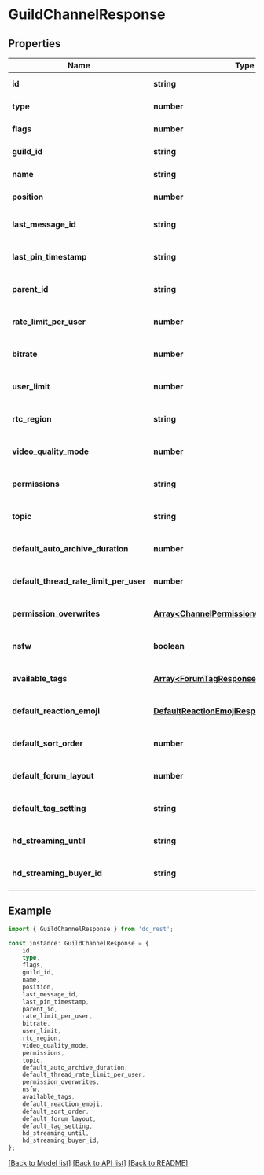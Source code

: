 # GuildChannelResponse


## Properties

Name | Type | Description | Notes
------------ | ------------- | ------------- | -------------
**id** | **string** |  | [default to undefined]
**type** | **number** |  | [default to undefined]
**flags** | **number** |  | [default to undefined]
**guild_id** | **string** |  | [default to undefined]
**name** | **string** |  | [default to undefined]
**position** | **number** |  | [default to undefined]
**last_message_id** | **string** |  | [optional] [default to undefined]
**last_pin_timestamp** | **string** |  | [optional] [default to undefined]
**parent_id** | **string** |  | [optional] [default to undefined]
**rate_limit_per_user** | **number** |  | [optional] [default to undefined]
**bitrate** | **number** |  | [optional] [default to undefined]
**user_limit** | **number** |  | [optional] [default to undefined]
**rtc_region** | **string** |  | [optional] [default to undefined]
**video_quality_mode** | **number** |  | [optional] [default to undefined]
**permissions** | **string** |  | [optional] [default to undefined]
**topic** | **string** |  | [optional] [default to undefined]
**default_auto_archive_duration** | **number** |  | [optional] [default to undefined]
**default_thread_rate_limit_per_user** | **number** |  | [optional] [default to undefined]
**permission_overwrites** | [**Array&lt;ChannelPermissionOverwriteResponse&gt;**](ChannelPermissionOverwriteResponse.md) |  | [optional] [default to undefined]
**nsfw** | **boolean** |  | [optional] [default to undefined]
**available_tags** | [**Array&lt;ForumTagResponse&gt;**](ForumTagResponse.md) |  | [optional] [default to undefined]
**default_reaction_emoji** | [**DefaultReactionEmojiResponse**](DefaultReactionEmojiResponse.md) |  | [optional] [default to undefined]
**default_sort_order** | **number** |  | [optional] [default to undefined]
**default_forum_layout** | **number** |  | [optional] [default to undefined]
**default_tag_setting** | **string** |  | [optional] [default to undefined]
**hd_streaming_until** | **string** |  | [optional] [default to undefined]
**hd_streaming_buyer_id** | **string** |  | [optional] [default to undefined]

## Example

```typescript
import { GuildChannelResponse } from 'dc_rest';

const instance: GuildChannelResponse = {
    id,
    type,
    flags,
    guild_id,
    name,
    position,
    last_message_id,
    last_pin_timestamp,
    parent_id,
    rate_limit_per_user,
    bitrate,
    user_limit,
    rtc_region,
    video_quality_mode,
    permissions,
    topic,
    default_auto_archive_duration,
    default_thread_rate_limit_per_user,
    permission_overwrites,
    nsfw,
    available_tags,
    default_reaction_emoji,
    default_sort_order,
    default_forum_layout,
    default_tag_setting,
    hd_streaming_until,
    hd_streaming_buyer_id,
};
```

[[Back to Model list]](../README.md#documentation-for-models) [[Back to API list]](../README.md#documentation-for-api-endpoints) [[Back to README]](../README.md)
